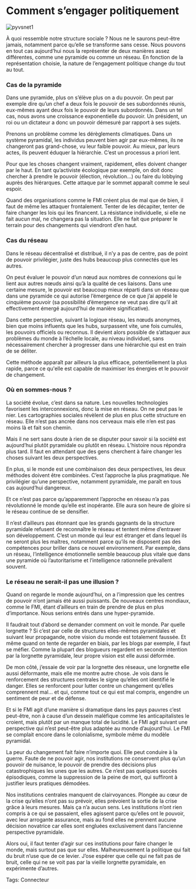 # Comment s’engager politiquement



![pyvsnet1](https://tcrouzet.com/images_tc/2009/04/pyvsnet1.gif)

À quoi ressemble notre structure sociale ? Nous ne le saurons peut-être jamais, notamment parce qu’elle se transforme sans cesse. Nous pouvons en tout cas aujourd’hui nous la représenter de deux manières assez différentes, comme une pyramide ou comme un réseau. En fonction de la représentation choisie, la nature de l’engagement politique change du tout au tout.

### Cas de la pyramide

Dans une pyramide, plus on s’élève plus on a du pouvoir. On peut par exemple dire qu’un chef a deux fois le pouvoir de ses subordonnés réunis, eux-mêmes ayant deux fois le pouvoir de leurs subordonnés. Dans un tel cas, nous avons une croissance exponentielle du pouvoir. Un président, un roi ou un dictateur a donc un pouvoir démesuré par rapport à ses sujets.

Prenons un problème comme les dérèglements climatiques. Dans un système pyramidal, les individus peuvent bien agir par eux-mêmes, ils ne changeront pas grand-chose, vu leur faible pouvoir. Au mieux, par leurs actes, ils peuvent éduquer la hiérarchie. C’est un processus a priori lent.

Pour que les choses changent vraiment, rapidement, elles doivent changer par le haut. En tant qu’activiste écologique par exemple, on doit donc chercher à prendre le pouvoir (élection, révolution…) ou faire du lobbying auprès des hiérarques. Cette attaque par le sommet apparaît comme le seul espoir.

Quand des organisations comme le FMI créent plus de mal que de bien, il faut de même les attaquer frontalement. Tenter de les décapiter, tenter de faire changer les lois qui les financent. La résistance individuelle, si elle ne fait aucun mal, ne changera pas la situation. Elle ne fait que préparer le terrain pour des changements qui viendront d’en haut.

### Cas du réseau

Dans le réseau décentralisé et distribué, il n’y a pas de centre, pas de point de pouvoir privilégier, juste des hubs beaucoup plus connectés que les autres.

On peut évaluer le pouvoir d’un nœud aux nombres de connexions qui le lient aux autres nœuds ainsi qu’à la qualité de ces liaisons. Dans une certaine mesure, le pouvoir est beaucoup mieux réparti dans un réseau que dans une pyramide ce qui autorise l’émergence de ce que j’ai appelé le cinquième pouvoir (sa possibilité d’émergence ne veut pas dire qu’il ait effectivement émergé aujourd’hui de manière significative).

Dans cette perspective, suivant la logique réseau, les nœuds anonymes, bien que moins influents que les hubs, surpassent vite, une fois cumulés, les pouvoirs officiels ou reconnus. Il devient alors possible de s’attaquer aux problèmes du monde à l’échelle locale, au niveau individuel, sans nécessairement chercher à progresser dans une hiérarchie qui est en train de se déliter.

Cette méthode apparaît par ailleurs la plus efficace, potentiellement la plus rapide, parce ce qu'elle est capable de maximiser les énergies et le pouvoir de changement.

### Où en sommes-nous ?

La société évolue, c’est dans sa nature. Les nouvelles technologies favorisent les interconnexions, donc la mise en réseau. On ne peut pas le nier. Les cartographies sociales révèlent de plus en plus cette structure en réseau. Elle n’est pas ancrée dans nos cerveaux mais elle n’en est pas moins là et fait son chemin.

Mais il ne sert sans doute à rien de se disputer pour savoir si la société est aujourd’hui plutôt pyramidale ou plutôt en réseau. L’histoire nous répondra plus tard. Il faut en attendant que des gens cherchent à faire changer les choses suivant les deux perspectives.

En plus, si le monde est une combinaison des deux perspectives, les deux méthodes doivent être combinées. C’est l’approche la plus pragmatique. Ne privilégier qu’une perspective, notamment pyramidale, me paraît en tous cas aujourd’hui dangereux.

Et ce n’est pas parce qu’apparemment l’approche en réseau n’a pas révolutionné le monde qu’elle est inopérante. Elle aura son heure de gloire si le réseau continue de se densifier.

Il n’est d’ailleurs pas étonnant que les grands gagnants de la structure pyramidale refusent de reconnaître le réseau et tentent même d’entraver son développement. C’est un monde qui leur est étranger et dans lequel ils ne seront plus les maîtres, notamment parce qu’ils ne disposent pas des compétences pour briller dans ce nouvel environnement. Par exemple, dans un réseau, l’intelligence émotionnelle semble beaucoup plus vitale que dans une pyramide où l’autoritarisme et l’intelligence rationnelle prévallent souvent.

### Le réseau ne serait-il pas une illusion ?

Quand on regarde le monde aujourd’hui, on a l’impression que les centres de pouvoir n’ont jamais été aussi puissants. De nouveaux centres mondiaux, comme le FMI, étant d’ailleurs en train de prendre de plus en plus d’importance. Nous serions entrés dans une hyper-pyramide.

Il faudrait tout d’abord se demander comment on voit le monde. Par quelle lorgnette ? Si c’est par celle de structures elles-mêmes pyramidales et suivant leur propagande, notre vision du monde est totalement faussée. Et même quand on tente de regarder en biais, par les blogs par exemple, il faut se méfier. Comme la plupart des blogueurs regardent en seconde intention par la lorgnette pyramidale, leur propre vision est elle aussi déformée.

De mon côté, j’essaie de voir par la lorgnette des réseaux, une lorgnette elle aussi déformante, mais elle me montre autre chose. Je vois dans le renforcement des structures centrales le signe qu’elles ont identifié le danger. Elles se renforcent pour lutter contre un changement qu’elles comprennent mal… et qui, comme tout ce qui est mal compris, engendre un sentiment de peur et de défense.

Et si le FMI agit d’une manière si dramatique dans les pays pauvres c’est peut-être, non à cause d’un dessein maléfique comme les anticapitalistes le croient, mais plutôt par un manque total de lucidité. Le FMI agit suivant une perspective qui n’est peut-être plus adaptée au monde d’aujourd’hui. Le FMI se complait encore dans le colonialisme, symbole même du modèle pyramidal.

La peur du changement fait faire n’importe quoi. Elle peut conduire à la guerre. Faute de ne pouvoir agir, nos institutions ne conservent plus qu’un pouvoir de nuisance, le pouvoir de prendre des décisions plus catastrophiques les unes que les autres. Ce n’est pas quelques succès épisodiques, comme la suppression de la peine de mort, qui suffiront à justifier leurs pratiques démodées.

Nos institutions centrales manquent de clairvoyances. Plongée au cœur de la crise qu’elles n’ont pas su prévoir, elles prévoient la sortie de la crise grâce à leurs mesures. Mais ça n’a aucun sens. Les institutions n’ont rien compris à ce qui se passaient, elles agissent parce qu’elles ont le pouvoir, avec leur arrogante assurance, mais au fond elles ne prennent aucune décision novatrice car elles sont engluées exclusivement dans l’ancienne perspective pyramidale.

Alors oui, il faut tenter d’agir sur ces institutions pour faire changer le monde, mais surtout pas que sur elles. Malheureusement la politique qui fait du bruit n’use que de ce levier. J’ose espérer que celle qui ne fait pas de bruit, celle qui ne se voit pas par la vieille lorgnette pyramidale, en expérimente d’autres.

Tags: Connecteur